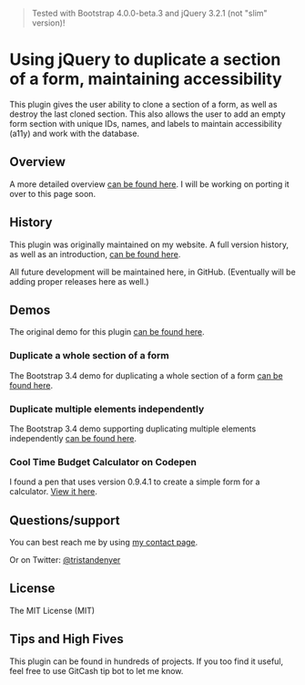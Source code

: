 > Tested with Bootstrap 4.0.0-beta.3 and jQuery 3.2.1 (not "slim" version)!

# Using jQuery to duplicate a section of a form, maintaining accessibility
This plugin gives the user ability to clone a section of a form, as well as destroy the last cloned section. This also allows the user to add an empty form section with unique IDs, names, and labels to maintain accessibility (a11y) and work with the database.

## Overview
A more detailed overview [can be found here](https://tristandenyer.com/using-jquery-to-duplicate-a-section-of-a-form-maintaining-accessibility/ "can be found here"). I will be working on porting it over to this page soon. 

## History
This plugin was originally maintained on my website. A full version history, as well as an introduction, [can be found here](https://tristandenyer.com/using-jquery-to-duplicate-a-section-of-a-form-maintaining-accessibility/ "can be found here").

All future development will be maintained here, in GitHub. (Eventually will be adding proper releases here as well.)

## Demos
The original demo for this plugin [can be found here](https://tristandenyer.com/demos/dynamic-form.html "View original demo for dynamically duplicating a form").

### Duplicate a whole section of a form
The Bootstrap 3.4 demo for duplicating a whole section of a form [can be found here](https://tristandenyer.com/demos/dynamic-form-bootstrap-3-0.html "View Demo: Duplicate a whole section of a form").

### Duplicate multiple elements independently
The Bootstrap 3.4 demo supporting duplicating multiple elements independently [can be found here](https://tristandenyer.com/demos/dynamic-form-bootstrap-3-3-4-multiple.html "View Demo: Duplicate multiple elements independently").

### Cool Time Budget Calculator on Codepen
I found a pen that uses version 0.9.4.1 to create a simple form for a calculator. [View it here](https://codepen.io/anon/pen/bdJvgG "View Cool Time Budget Calculator on Codepen").

## Questions/support
You can best reach me by using [my contact page](https://tristandenyer.com/contact/ "Contact Tristan Denyer").

Or on Twitter: [@tristandenyer](https://twitter.com/tristandenyer "Tristan Denyer on Twitter")

## License
The MIT License (MIT)

## Tips and High Fives
This plugin can be found in hundreds of projects. If you too find it useful, feel free to use GitCash tip bot to let me know.
